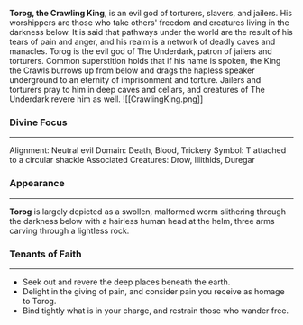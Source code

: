 
**Torog, the Crawling King**, is an evil god of torturers, slavers, and jailers. His worshippers are those who take others' freedom and creatures living in the darkness below. It is said that pathways under the world are the result of his tears of pain and anger, and his realm is a network of deadly caves and manacles. Torog is the evil god of The Underdark, patron of jailers and torturers. Common superstition holds that if his name is spoken, the King the Crawls burrows up from below and drags the hapless speaker underground to an eternity of imprisonment and torture. Jailers and torturers pray to him in deep caves and cellars, and creatures of The Underdark revere him as well. 
![[CrawlingKing.png]]
### Divine Focus
---
Alignment: Neutral evil
Domain: Death, Blood, Trickery
Symbol: T attached to a circular shackle
Associated Creatures: Drow, Illithids, Duregar
### Appearance
------
**Torog** is largely depicted as a swollen, malformed worm slithering through the darkness below with a hairless human head at the helm, three arms carving through a lightless rock.
### Tenants of Faith
---
- Seek out and revere the deep places beneath the earth.
- Delight in the giving of pain, and consider pain you receive as homage to Torog.
- Bind tightly what is in your charge, and restrain those who wander free.